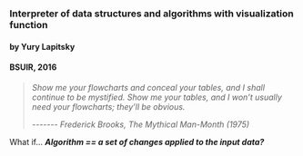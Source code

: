 ### Interpreter of data structures and algorithms with visualization function

#### by Yury Lapitsky

#### BSUIR, 2016


> *Show me your flowcharts and conceal your tables, and I shall continue to be mystified. 
>  Show me your tables, and I won’t usually need your flowcharts; they’ll be obvious.*
>
> ------- <cite>Frederick Brooks, The Mythical Man-Month (1975)</cite>

What if...
***Algorithm == a set of changes applied to the input data?***
